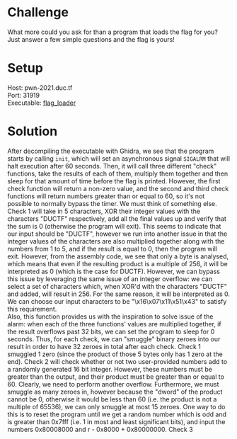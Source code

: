 # Challenge
What more could you ask for than a program that loads the flag for you? Just answer a few simple questions and the flag is yours!  
  
# Setup
Host: pwn-2021.duc.tf  
Port: 31919  
Executable: [flag_loader](flag_loader)  
  
# Solution
After decompiling the executable with Ghidra, we see that the program starts by calling `init`, which will set an asynchronous signal `SIGALRM` that will halt execution after 60 seconds. Then, it will call three different "check" functions, take the results of each of them, multiply them together and then sleep for that amount of time before the flag is printed. However, the first check function will return a non-zero value, and the second and third check functions will return numbers greater than or equal to 60, so it's not possible to normally bypass the timer. We must think of something else.    
Check 1 will take in 5 characters, XOR their integer values with the characters "DUCTF" respectively, add all the final values up and verify that the sum is 0 (otherwise the program will exit). This seems to indicate that our input should be "DUCTF", however we run into another issue in that the integer values of the characters are also multiplied together along with the numbers from 1 to 5, and if the result is equal to 0, then the program will exit. However, from the assembly code, we see that only a byte is analysed, which means that even if the resulting product is a multiple of 256, it will be interpreted as 0 (which is the case for DUCTF). However, we can bypass this issue by leveraging the same issue of an integer overflow: we can select a set of characters which, when XOR'd with the characters "DUCTF" and added, will result in 256. For the same reason, it will be interpreted as 0. We can choose our input characters to be "\x16\x07\x11\x51\x43" to satisfy this requirement.  
Also, this function provides us with the inspiration to solve issue of the alarm: when each of the three functions' values are multiplied together, if the result overflows past 32 bits, we can set the program to sleep for 0 seconds. Thus, for each check, we can "smuggle" binary zeroes into our result in order to have 32 zeroes in total after each check. Check 1 smuggled 1 zero (since the product of those 5 bytes only has 1 zero at the end).
Check 2 will check whether or not two user-provided numbers add to a randomly generated 16 bit integer. However, these numbers must be greater than the output, and their product must be greater than or equal to 60. Clearly, we need to perform another overflow. Furthermore, we must smuggle as many zeroes in, however because the "dword" of the product cannot be 0, otherwise it would be less than 60 (i.e. the product is not a multiple of 65536), we can only smuggle at most 15 zeroes. One way to do this is to reset the program until we get a random number which is odd and is greater than 0x7fff (i.e. 1 in most and least significant bits), and input the numbers 0x80008000 and r - 0x8000 + 0x80000000.
Check 3 

